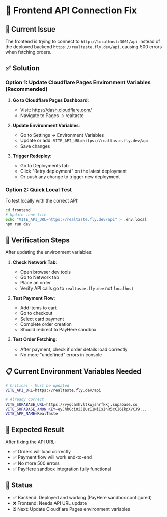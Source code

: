 # 🔧 Frontend API Connection Fix

## 🚨 **Current Issue**
The frontend is trying to connect to `http://localhost:3001/api` instead of the deployed backend `https://realtaste.fly.dev/api`, causing 500 errors when fetching orders.

## ✅ **Solution**

### **Option 1: Update Cloudflare Pages Environment Variables (Recommended)**

1. **Go to Cloudflare Pages Dashboard**:
   - Visit: https://dash.cloudflare.com/
   - Navigate to Pages → realtaste

2. **Update Environment Variables**:
   - Go to Settings → Environment Variables
   - Update or add: `VITE_API_URL=https://realtaste.fly.dev/api`
   - Save changes

3. **Trigger Redeploy**:
   - Go to Deployments tab
   - Click "Retry deployment" on the latest deployment
   - Or push any change to trigger new deployment

### **Option 2: Quick Local Test**

To test locally with the correct API:

```bash
cd frontend
# Update .env file
echo "VITE_API_URL=https://realtaste.fly.dev/api" > .env.local
npm run dev
```

## 🧪 **Verification Steps**

After updating the environment variables:

1. **Check Network Tab**: 
   - Open browser dev tools
   - Go to Network tab
   - Place an order
   - Verify API calls go to `realtaste.fly.dev` not `localhost`

2. **Test Payment Flow**:
   - Add items to cart
   - Go to checkout
   - Select card payment
   - Complete order creation
   - Should redirect to PayHere sandbox

3. **Test Order Fetching**:
   - After payment, check if order details load correctly
   - No more "undefined" errors in console

## 📋 **Current Environment Variables Needed**

```bash
# Critical - Must be updated
VITE_API_URL=https://realtaste.fly.dev/api

# Already correct
VITE_SUPABASE_URL=https://vyqcamhvltkwjsnrfkkj.supabase.co
VITE_SUPABASE_ANON_KEY=eyJhbGciOiJIUzI1NiIsInR5cCI6IkpXVCJ9...
VITE_APP_NAME=RealTaste
```

## 🎯 **Expected Result**

After fixing the API URL:
- ✅ Orders will load correctly
- ✅ Payment flow will work end-to-end
- ✅ No more 500 errors
- ✅ PayHere sandbox integration fully functional

## 🚀 **Status**

- ✅ Backend: Deployed and working (PayHere sandbox configured)
- ❌ Frontend: Needs API URL update
- ⏳ Next: Update Cloudflare Pages environment variables
